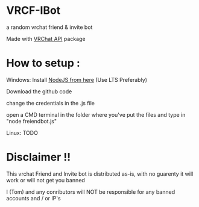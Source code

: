 # VRCF-IBot
a random vrchat friend &amp; invite bot


Made with [VRChat API](https://github.com/vrchatapi) package


# How to setup :


Windows: 
Install [NodeJS from here](https://nodejs.org/en/) (Use LTS Preferably)


Download the github code


change the credentials in the .js file


open a CMD terminal in the folder where you've put the files and type in "node freiendbot.js"


Linux:
TODO


# Disclaimer !!

This vrchat Friend and Invite bot is distributed as-is, with no guarenty it will work or will not get you banned

I (Tom) and any conributors will NOT be responsible for any banned accounts and / or IP's
